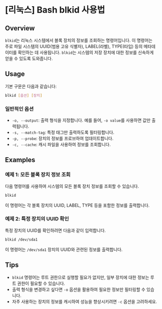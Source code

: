 # [리눅스] Bash blkid 사용법

## Overview
`blkid`는 리눅스 시스템에서 블록 장치의 정보를 조회하는 명령어입니다. 이 명령어는 주로 파일 시스템의 UUID(범용 고유 식별자), LABEL(라벨), TYPE(타입) 등의 메타데이터를 확인하는 데 사용됩니다. `blkid`는 시스템의 저장 장치에 대한 정보를 신속하게 얻을 수 있도록 도와줍니다.

## Usage
기본 구문은 다음과 같습니다:

```bash
blkid [옵션] [장치]
```

### 일반적인 옵션
- `-o, --output`: 출력 형식을 지정합니다. 예를 들어, `-o value`를 사용하면 값만 출력됩니다.
- `-s, --match-tag`: 특정 태그만 출력하도록 필터링합니다.
- `-p, --probe`: 장치의 정보를 프로브하여 업데이트합니다.
- `-c, --cache`: 캐시 파일을 사용하여 정보를 조회합니다.

## Examples
### 예제 1: 모든 블록 장치 정보 조회
다음 명령어를 사용하여 시스템의 모든 블록 장치 정보를 조회할 수 있습니다.

```bash
blkid
```

이 명령어는 각 블록 장치의 UUID, LABEL, TYPE 등을 포함한 정보를 출력합니다.

### 예제 2: 특정 장치의 UUID 확인
특정 장치의 UUID를 확인하려면 다음과 같이 입력합니다.

```bash
blkid /dev/sda1
```

이 명령어는 `/dev/sda1` 장치의 UUID와 관련된 정보를 출력합니다.

## Tips
- `blkid` 명령어는 루트 권한으로 실행할 필요가 없지만, 일부 장치에 대한 정보는 루트 권한이 필요할 수 있습니다.
- 출력 형식을 변경하고 싶다면 `-o` 옵션을 활용하여 필요한 정보만 필터링할 수 있습니다.
- 자주 사용하는 장치의 정보를 캐시하여 성능을 향상시키려면 `-c` 옵션을 고려하세요.